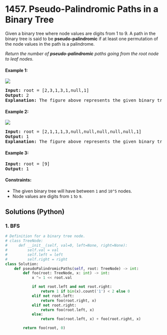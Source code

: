 # 1457. Pseudo-Palindromic Paths in a Binary Tree
Given a binary tree where node values are digits from 1 to 9. A path in the binary tree is said to be **pseudo-palindromic** if at least one permutation of the node values in the path is a palindrome.

*Return the number of **pseudo-palindromic** paths going from the root node to leaf nodes.*

#### Example 1:
![](https://assets.leetcode.com/uploads/2020/05/06/palindromic_paths_1.png)
<pre>
<strong>Input:</strong> root = [2,3,1,3,1,null,1]
<strong>Output:</strong> 2
<strong>Explanation:</strong> The figure above represents the given binary tree. There are three paths going from the root node to leaf nodes: the red path [2,3,3], the green path [2,1,1], and the path [2,3,1]. Among these paths only red path and green path are pseudo-palindromic paths since the red path [2,3,3] can be rearranged in [3,2,3] (palindrome) and the green path [2,1,1] can be rearranged in [1,2,1] (palindrome).
</pre>

#### Example 2:
![](https://assets.leetcode.com/uploads/2020/05/07/palindromic_paths_2.png)
<pre>
<strong>Input:</strong> root = [2,1,1,1,3,null,null,null,null,null,1]
<strong>Output:</strong> 1
<strong>Explanation:</strong> The figure above represents the given binary tree. There are three paths going from the root node to leaf nodes: the green path [2,1,1], the path [2,1,3,1], and the path [2,1]. Among these paths only the green path is pseudo-palindromic since [2,1,1] can be rearranged in [1,2,1] (palindrome).
</pre>

#### Example 3:
<pre>
<strong>Input:</strong> root = [9]
<strong>Output:</strong> 1
</pre>

#### Constraints:
* The given binary tree will have between `1` and `10^5` nodes.
* Node values are digits from `1` to `9`.

## Solutions (Python)

### 1. BFS
```Python
# Definition for a binary tree node.
# class TreeNode:
#     def __init__(self, val=0, left=None, right=None):
#         self.val = val
#         self.left = left
#         self.right = right
class Solution:
    def pseudoPalindromicPaths(self, root: TreeNode) -> int:
        def foo(root: TreeNode, x: int) -> int:
            x ^= 1 << root.val

            if not root.left and not root.right:
                return 1 if bin(x).count('1') < 2 else 0
            elif not root.left:
                return foo(root.right, x)
            elif not root.right:
                return foo(root.left, x)
            else:
                return foo(root.left, x) + foo(root.right, x)

        return foo(root, 0)
```
